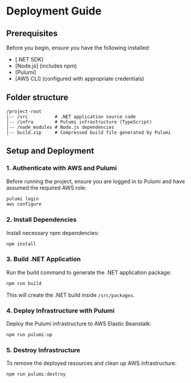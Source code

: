 # Deployment Guide

## Prerequisites
Before you begin, ensure you have the following installed:
- [.NET SDK]
- [Node.js] (includes npm)
- [Pulumi]
- [AWS CLI] (configured with appropriate credentials)

## Folder structure

```
/project-root
│-- /src          # .NET application source code
│-- /infra        # Pulumi infrastructure (TypeScript)
│-- /node_modules # Node.js dependencies
│-- build.zip     # Compressed build file generated by Pulumi
```

## Setup and Deployment

### 1. Authenticate with AWS and Pulumi
Before running the project, ensure you are logged in to Pulumi and have assumed the required AWS role:
```sh
pulumi login
aws configure
```

### 2. Install Dependencies
Install necessary npm dependencies:
```sh
npm install
```

### 3. Build .NET Application
Run the build command to generate the .NET application package:
```sh
npm run build
```
This will create the .NET build inside `/src/packages`.

### 4. Deploy Infrastructure with Pulumi
Deploy the Pulumi infrastructure to AWS Elastic Beanstalk:
```sh
npm run pulumi:up
```

### 5. Destroy Infrastructure
To remove the deployed resources and clean up AWS infrastructure:
```sh
npm run pulumi:destroy
```